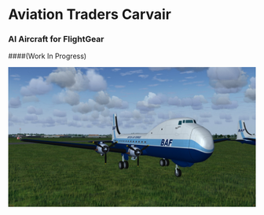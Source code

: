 # Aviation Traders Carvair
### AI Aircraft for FlightGear
####(Work In Progress)


![BAF](screenshots/BAF.jpg)


